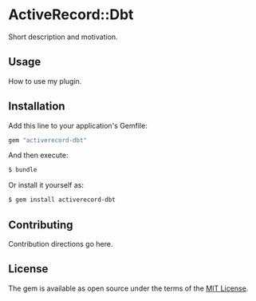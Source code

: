 # ActiveRecord::Dbt
Short description and motivation.

## Usage
How to use my plugin.

## Installation
Add this line to your application's Gemfile:

```ruby
gem "activerecord-dbt"
```

And then execute:
```bash
$ bundle
```

Or install it yourself as:
```bash
$ gem install activerecord-dbt
```

## Contributing
Contribution directions go here.

## License
The gem is available as open source under the terms of the [MIT License](https://opensource.org/licenses/MIT).
